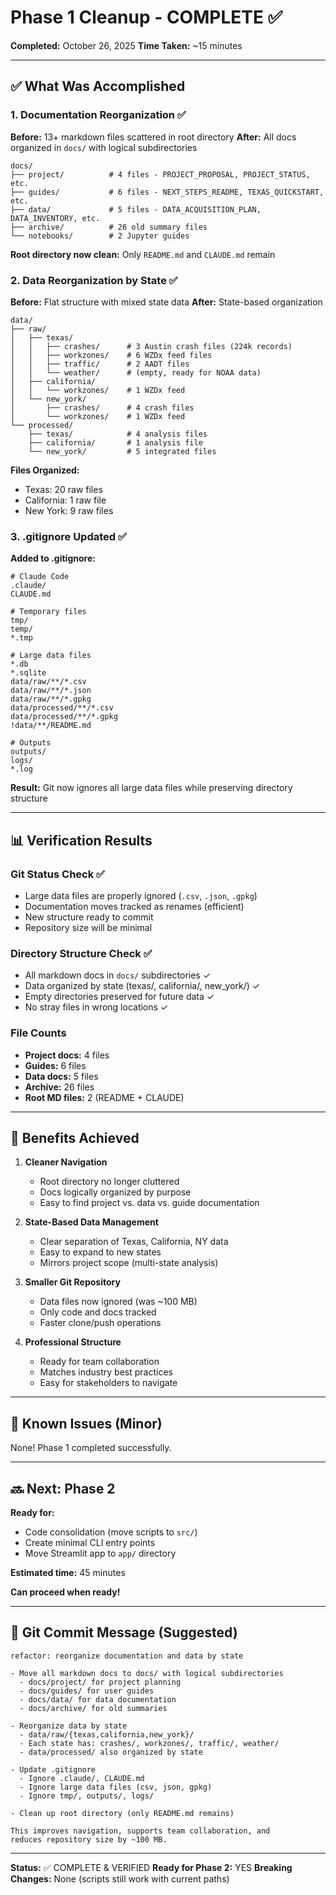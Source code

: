 # Phase 1 Cleanup - COMPLETE ✅

**Completed:** October 26, 2025
**Time Taken:** ~15 minutes

---

## ✅ What Was Accomplished

### 1. Documentation Reorganization ✅

**Before:** 13+ markdown files scattered in root directory
**After:** All docs organized in `docs/` with logical subdirectories

```
docs/
├── project/          # 4 files - PROJECT_PROPOSAL, PROJECT_STATUS, etc.
├── guides/           # 6 files - NEXT_STEPS_README, TEXAS_QUICKSTART, etc.
├── data/             # 5 files - DATA_ACQUISITION_PLAN, DATA_INVENTORY, etc.
├── archive/          # 26 old summary files
└── notebooks/        # 2 Jupyter guides
```

**Root directory now clean:** Only `README.md` and `CLAUDE.md` remain

### 2. Data Reorganization by State ✅

**Before:** Flat structure with mixed state data
**After:** State-based organization

```
data/
├── raw/
│   ├── texas/
│   │   ├── crashes/      # 3 Austin crash files (224k records)
│   │   ├── workzones/    # 6 WZDx feed files
│   │   ├── traffic/      # 2 AADT files
│   │   └── weather/      # (empty, ready for NOAA data)
│   ├── california/
│   │   └── workzones/    # 1 WZDx feed
│   └── new_york/
│       ├── crashes/      # 4 crash files
│       └── workzones/    # 1 WZDx feed
└── processed/
    ├── texas/            # 4 analysis files
    ├── california/       # 1 analysis file
    └── new_york/         # 5 integrated files
```

**Files Organized:**
- Texas: 20 raw files
- California: 1 raw file
- New York: 9 raw files

### 3. .gitignore Updated ✅

**Added to .gitignore:**
```gitignore
# Claude Code
.claude/
CLAUDE.md

# Temporary files
tmp/
temp/
*.tmp

# Large data files
*.db
*.sqlite
data/raw/**/*.csv
data/raw/**/*.json
data/raw/**/*.gpkg
data/processed/**/*.csv
data/processed/**/*.gpkg
!data/**/README.md

# Outputs
outputs/
logs/
*.log
```

**Result:** Git now ignores all large data files while preserving directory structure

---

## 📊 Verification Results

### Git Status Check ✅
- Large data files are properly ignored (`.csv`, `.json`, `.gpkg`)
- Documentation moves tracked as renames (efficient)
- New structure ready to commit
- Repository size will be minimal

### Directory Structure Check ✅
- All markdown docs in `docs/` subdirectories ✓
- Data organized by state (texas/, california/, new_york/) ✓
- Empty directories preserved for future data ✓
- No stray files in wrong locations ✓

### File Counts
- **Project docs:** 4 files
- **Guides:** 6 files
- **Data docs:** 5 files
- **Archive:** 26 files
- **Root MD files:** 2 (README + CLAUDE)

---

## 🎯 Benefits Achieved

1. **Cleaner Navigation**
   - Root directory no longer cluttered
   - Docs logically organized by purpose
   - Easy to find project vs. data vs. guide documentation

2. **State-Based Data Management**
   - Clear separation of Texas, California, NY data
   - Easy to expand to new states
   - Mirrors project scope (multi-state analysis)

3. **Smaller Git Repository**
   - Data files now ignored (was ~100 MB)
   - Only code and docs tracked
   - Faster clone/push operations

4. **Professional Structure**
   - Ready for team collaboration
   - Matches industry best practices
   - Easy for stakeholders to navigate

---

## 🚧 Known Issues (Minor)

None! Phase 1 completed successfully.

---

## 🔜 Next: Phase 2

**Ready for:**
- Code consolidation (move scripts to `src/`)
- Create minimal CLI entry points
- Move Streamlit app to `app/` directory

**Estimated time:** 45 minutes

**Can proceed when ready!**

---

## 📝 Git Commit Message (Suggested)

```
refactor: reorganize documentation and data by state

- Move all markdown docs to docs/ with logical subdirectories
  - docs/project/ for project planning
  - docs/guides/ for user guides
  - docs/data/ for data documentation
  - docs/archive/ for old summaries

- Reorganize data by state
  - data/raw/{texas,california,new_york}/
  - Each state has: crashes/, workzones/, traffic/, weather/
  - data/processed/ also organized by state

- Update .gitignore
  - Ignore .claude/, CLAUDE.md
  - Ignore large data files (csv, json, gpkg)
  - Ignore tmp/, outputs/, logs/

- Clean up root directory (only README.md remains)

This improves navigation, supports team collaboration, and
reduces repository size by ~100 MB.
```

---

**Status:** ✅ COMPLETE & VERIFIED
**Ready for Phase 2:** YES
**Breaking Changes:** None (scripts still work with current paths)
